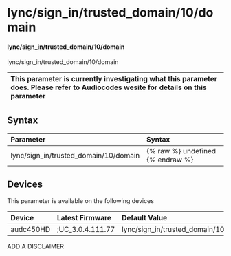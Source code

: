 ﻿---
description: lync/sign_in/trusted_domain/10/domain
search: false
---

# lync/sign_in/trusted_domain/10/domain

#### lync/sign_in/trusted_domain/10/domain

lync/sign_in/trusted_domain/10/domain


| This parameter is currently investigating what this parameter does. Please refer to Audiocodes wesite for details on this parameter | 
| :--- |

## Syntax
| Parameter | Syntax |
| :--- | :--- |
|lync/sign_in/trusted_domain/10/domain | {% raw %} undefined {% endraw %}|

## Devices
This parameter is available on the following devices

| Device | Latest Firmware | Default Value |
|:---|:---|:---|
| audc450HD | ;UC_3.0.4.111.77 | lync/sign_in/trusted_domain/10/domain= 

ADD A DISCLAIMER

